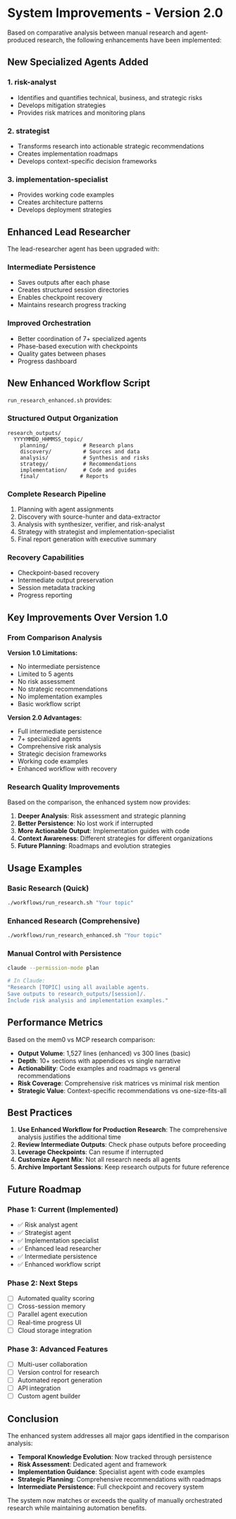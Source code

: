 # System Improvements - Version 2.0

Based on comparative analysis between manual research and agent-produced research, the following enhancements have been implemented:

## New Specialized Agents Added

### 1. **risk-analyst** 
- Identifies and quantifies technical, business, and strategic risks
- Develops mitigation strategies
- Provides risk matrices and monitoring plans

### 2. **strategist**
- Transforms research into actionable strategic recommendations
- Creates implementation roadmaps
- Develops context-specific decision frameworks

### 3. **implementation-specialist**
- Provides working code examples
- Creates architecture patterns
- Develops deployment strategies

## Enhanced Lead Researcher

The lead-researcher agent has been upgraded with:

### Intermediate Persistence
- Saves outputs after each phase
- Creates structured session directories
- Enables checkpoint recovery
- Maintains research progress tracking

### Improved Orchestration
- Better coordination of 7+ specialized agents
- Phase-based execution with checkpoints
- Quality gates between phases
- Progress dashboard

## New Enhanced Workflow Script

`run_research_enhanced.sh` provides:

### Structured Output Organization
```
research_outputs/
  YYYYMMDD_HHMMSS_topic/
    planning/           # Research plans
    discovery/          # Sources and data
    analysis/           # Synthesis and risks
    strategy/           # Recommendations
    implementation/     # Code and guides
    final/             # Reports
```

### Complete Research Pipeline
1. Planning with agent assignments
2. Discovery with source-hunter and data-extractor
3. Analysis with synthesizer, verifier, and risk-analyst
4. Strategy with strategist and implementation-specialist
5. Final report generation with executive summary

### Recovery Capabilities
- Checkpoint-based recovery
- Intermediate output preservation
- Session metadata tracking
- Progress reporting

## Key Improvements Over Version 1.0

### From Comparison Analysis

**Version 1.0 Limitations:**
- No intermediate persistence
- Limited to 5 agents
- No risk assessment
- No strategic recommendations
- No implementation examples
- Basic workflow script

**Version 2.0 Advantages:**
- Full intermediate persistence
- 7+ specialized agents
- Comprehensive risk analysis
- Strategic decision frameworks
- Working code examples
- Enhanced workflow with recovery

### Research Quality Improvements

Based on the comparison, the enhanced system now provides:

1. **Deeper Analysis**: Risk assessment and strategic planning
2. **Better Persistence**: No lost work if interrupted
3. **More Actionable Output**: Implementation guides with code
4. **Context Awareness**: Different strategies for different organizations
5. **Future Planning**: Roadmaps and evolution strategies

## Usage Examples

### Basic Research (Quick)
```bash
./workflows/run_research.sh "Your topic"
```

### Enhanced Research (Comprehensive)
```bash
./workflows/run_research_enhanced.sh "Your topic"
```

### Manual Control with Persistence
```bash
claude --permission-mode plan

# In Claude:
"Research [TOPIC] using all available agents.
Save outputs to research_outputs/[session]/.
Include risk analysis and implementation examples."
```

## Performance Metrics

Based on the mem0 vs MCP research comparison:

- **Output Volume**: 1,527 lines (enhanced) vs 300 lines (basic)
- **Depth**: 10+ sections with appendices vs single narrative
- **Actionability**: Code examples and roadmaps vs general recommendations
- **Risk Coverage**: Comprehensive risk matrices vs minimal risk mention
- **Strategic Value**: Context-specific recommendations vs one-size-fits-all

## Best Practices

1. **Use Enhanced Workflow for Production Research**: The comprehensive analysis justifies the additional time
2. **Review Intermediate Outputs**: Check phase outputs before proceeding
3. **Leverage Checkpoints**: Can resume if interrupted
4. **Customize Agent Mix**: Not all research needs all agents
5. **Archive Important Sessions**: Keep research outputs for future reference

## Future Roadmap

### Phase 1: Current (Implemented)
- ✅ Risk analyst agent
- ✅ Strategist agent
- ✅ Implementation specialist
- ✅ Enhanced lead researcher
- ✅ Intermediate persistence
- ✅ Enhanced workflow script

### Phase 2: Next Steps
- [ ] Automated quality scoring
- [ ] Cross-session memory
- [ ] Parallel agent execution
- [ ] Real-time progress UI
- [ ] Cloud storage integration

### Phase 3: Advanced Features
- [ ] Multi-user collaboration
- [ ] Version control for research
- [ ] Automated report generation
- [ ] API integration
- [ ] Custom agent builder

## Conclusion

The enhanced system addresses all major gaps identified in the comparison analysis:

- **Temporal Knowledge Evolution**: Now tracked through persistence
- **Risk Assessment**: Dedicated agent and framework
- **Implementation Guidance**: Specialist agent with code examples
- **Strategic Planning**: Comprehensive recommendations with roadmaps
- **Intermediate Persistence**: Full checkpoint and recovery system

The system now matches or exceeds the quality of manually orchestrated research while maintaining automation benefits.

